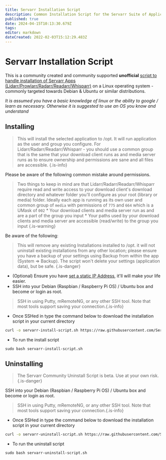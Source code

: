 ```yaml
---
title: Servarr Installation Script
description: Common Installation Script for the Servarr Suite of Applications
published: true
date: 2024-04-15T10:13:30.679Z
tags: 
editor: markdown
dateCreated: 2022-02-03T15:12:29.483Z
---
```


# Servarr Installation Script

This is a community created and community supported **unofficial** [script to handle installation of Servarr Apps (Lidarr/Prowlarr/Radarr/Readarr/Whisparr)](https://github.com/Servarr/Wiki/blob/master/servarr/servarr-install-script.sh) on a Linux operating system - commonly targeted towards Debian & Ubuntu or similar distributions.

*It is assumed you have a basic knowledge of linux or the ability to google / learn as necessary. Otherwise it is suggested to use an OS you know and understand*

## Installing

> This will install the selected application to /opt. It will run application as the user and group you configure.
> For Lidarr/Radarr/Readarr/Whisparr - you should use a common group that is the same that your download client runs as and media server runs as to ensure ownership and permissions are sane and all files are accessible.
{.is-info}

Please be aware of the following common mistake around permissions.

> Two things to keep in mind are that Lidarr/Radarr/Readarr/Whisparr require read and write access to your download client's download directory and whatever folder you'll configure as your root (library or media) folder.
> Ideally each app is running as its own user and common group of `media` with permissions of `775` and `664` which is a UMask of `002`
> \* Your download clients and media server run as and are a part of the group you input
> \* Your paths used by your download clients and media server are accessible (read/write) to the group you input
{.is-warning}

Be aware of the following:

> This will remove any existing Installations installed to /opt. it will not uninstall existing installations from any other location; please ensure you have a backup of your settings using Backup from within the app (System => Backup). The script won't delete your settings (application data), but be safe.
{.is-danger}

- (Optional) Ensure you have [set a static IP Address](https://www.cyberciti.biz/faq/add-configure-set-up-static-ip-address-on-debianlinux/), it'll will make your life easier.
- SSH into your Debian (Raspbian / Raspberry Pi OS) / Ubuntu box and become or login as root.

> SSH in using Putty, mRemoteNG, or any other SSH tool. Note that most tools support saving your connection.{.is-info}

- Once SSHed in type the command below to download the installation script in your current directory

```bash
curl -o servarr-install-script.sh https://raw.githubusercontent.com/Servarr/Wiki/master/servarr/servarr-install-script.sh
```

- To run the install script

```shell
sudo bash servarr-install-script.sh
```

## Uninstalling

> The Servarr Community Uninstall Script is beta. Use at your own risk.{.is-danger}

SSH into your Debian (Raspbian / Raspberry Pi OS) / Ubuntu box and become or login as root.

> SSH in using Putty, mRemoteNG, or any other SSH tool. Note that most tools support saving your connection.{.is-info}

- Once SSHed in type the command below to download the installation script in your current directory

```bash
curl -o servarr-uninstall-script.sh https://raw.githubusercontent.com/Servarr/Wiki/master/servarr/servarr-uninstall-script.sh
```

- To run the uninstall script

```shell
sudo bash servarr-uninstall-script.sh
```